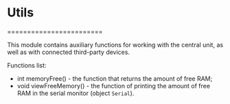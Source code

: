 # Utils
========================

This module contains auxiliary functions for working with the central unit, as well as with connected third-party devices.


Functions list:
 * int memoryFree() - the function that returns the amount of free RAM;
 * void viewFreeMemory() - the function of printing the amount of free RAM in the serial monitor (object `Serial`).
 